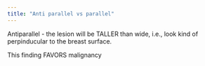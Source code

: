 ```yaml
---
title: "Anti parallel vs parallel"
---
```

Antiparallel - the lesion will be TALLER than wide, i.e., look kind of perpinducular to the breast surface.

This finding FAVORS malignancy

